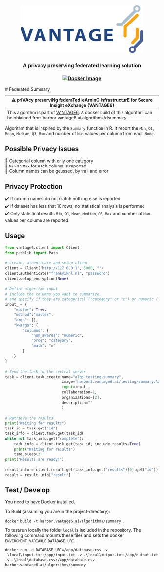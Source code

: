 <h1 align="center">
  <br>
  <a href="https://vantage6.ai"><img src="https://github.com/IKNL/guidelines/blob/master/resources/logos/vantage6.png?raw=true" alt="vantage6" width="400"></a>
</h1>

<h3 align=center> A privacy preserving federated learning solution</h3>
<!-- [![CI](https://github.com/IKNL/v6-summary-py/actions/workflows/main.yml/badge.svg)](https://github.com/IKNL/v6-summary-py/actions/workflows/main.yml) -->

<h3 align="center">

[![Docker Image](https://github.com/IKNL/v6-summary-py/actions/workflows/main.yml/badge.svg)](https://github.com/IKNL/v6-summary-py/actions/workflows/main.yml)

</h3>
# Federated Summary

|:warning: priVAcy preserviNg federaTed leArninG infrastructurE for Secure Insight eXchange (VANTAGE6) |
|------------------|
| This algorithm is part of [VANTAGE6](https://github.com/IKNL/vantage6). A docker build of this algorithm can be obtained from harbor.vantage6.ai/algorithms/dsummary |

Algorithm that is inspired by the `Summary` function in R. It report the `Min`, `Q1`, `Mean`, `Median`, `Q3`, `Max` and number of `Nan` values per column from each `Node`.

## Possible Privacy Issues

🚨 Categorial column with only one category <br />
🚨 `Min` an `Max` for each column is reported <br />
🚨 Column names can be geussed, by trail and error

## Privacy Protection

✔️ If column names do not match nothing else is reported <br />
✔️ If dataset has less that 10 rows, no statistical analysis is performed <br />
✔️ Only statistical results `Min`, `Q1`, `Mean`, `Median`, `Q3`, `Max` and number of `Nan` values per column are reported.

## Usage
```python
from vantage6.client import Client
from pathlib import Path

# Create, athenticate and setup client
client = Client("http://127.0.0.1", 5000, "")
client.authenticate("frank@iknl.nl", "password")
client.setup_encryption(None)

# Define algorithm input
# include the columns you want to summarize, 
# and specify if they are categorical ("category" or "c") or numeric ("numeric" or "n")
input_ = {
    "master": True,
    "method":"master",
    "args": [],
    "kwargs": {
        "columns": {
            "num_awards": "numeric",
            "prog": "category",
            "math": "n"
        }        
    }
}

# Send the task to the central server
task = client.task.create(name="algo_testing-summary",
                          image="harbor2.vantage6.ai/testing/summary:latest",
                          input=input_,
                          collaboration=1, 
                          organizations=[2],
                          description=""
                          )

# Retrieve the results
print("Waiting for results")
task_id = task.get("id")
task_info = client.task.get(task_id)
while not task_info.get("complete"):
    task_info = client.task.get(task_id, include_results=True)
    print("Waiting for results")
    time.sleep(3)
print("Results are ready!")

result_info = client.result.get(task_info.get("results")[0].get("id"))
result = result_info["result"]
```

## Test / Develop

You need to have Docker installed.

To Build (assuming you are in the project-directory):
```
docker build -t harbor.vantage6.ai/algorithms/summary .
```

To test/run locally the folder `local` is included in the repository. The following command mounts these files and sets the docker `ENVIROMENT_VARIABLE` `DATABASE_URI`.
```
docker run -e DATABASE_URI=/app/database.csv -v .\local\input.txt:/app/input.txt -v .\local\output.txt:/app/output.txt -v .\local\database.csv:/app/database.csv harbor.vantage6.ai/algorithms/summary
```

